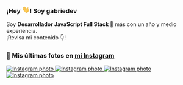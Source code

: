 <h3>¡Hey <img src="https://raw.githubusercontent.com/ABSphreak/ABSphreak/master/gifs/Hi.gif" width="20px" decondig="async">! Soy gabriedev</h3>

<p>Soy <strong>Desarrollador JavaScript Full Stack 🚀</strong> más con un año y medio experiencia.<br />¡Revisa mi contenido 👇!</p>

### 📸 Mis últimas fotos en [mi Instagram](https://instagram.com/gabrie.dev)


<a href='https://instagram.com/p/CtruQitPJU1' target='_blank'>
  <img width='20%' src='https://instagram.fkiv7-1.fna.fbcdn.net/v/t51.2885-15/354557634_595647665883083_2498794285121939883_n.jpg?stp=dst-jpg_e15_fr_s1080x1080&_nc_ht=instagram.fkiv7-1.fna.fbcdn.net&_nc_cat=111&_nc_ohc=KP1e4FWN8fcAX9oblrk&edm=APU89FABAAAA&ccb=7-5&oh=00_AfDWnUWiREj4YzbTUVc7grW4Td-vymxrAR9it4KeL_ggFQ&oe=64C0AB63&_nc_sid=bc0c2c' alt='Instagram photo' />
</a>
<a href='https://instagram.com/p/CtrtZEhvfjK' target='_blank'>
  <img width='20%' src='https://instagram.fkiv7-1.fna.fbcdn.net/v/t51.2885-15/354566352_1280061536273536_3184760590463359796_n.jpg?stp=dst-jpg_e15&_nc_ht=instagram.fkiv7-1.fna.fbcdn.net&_nc_cat=104&_nc_ohc=dw_beFzX0-sAX9g4k1x&edm=APU89FABAAAA&ccb=7-5&oh=00_AfDplPqralmamiV3PyXd0ta-GLHA7kq6ZpqOAw_PxldQ5w&oe=64C0105C&_nc_sid=bc0c2c' alt='Instagram photo' />
</a>
<a href='https://instagram.com/p/CtDUXiGIwfW' target='_blank'>
  <img width='20%' src='https://instagram.fkiv7-1.fna.fbcdn.net/v/t51.2885-15/350888316_2281662725376540_4082540287140756007_n.jpg?stp=dst-jpg_e15&_nc_ht=instagram.fkiv7-1.fna.fbcdn.net&_nc_cat=100&_nc_ohc=eBjD5YQmUXMAX9cPfHr&edm=APU89FABAAAA&ccb=7-5&oh=00_AfBOY44tXJF2Sz7pGNO2TEcUA_hWP2HgLYx1OKwrECV8Ag&oe=64C0D098&_nc_sid=bc0c2c' alt='Instagram photo' />
</a>
<a href='https://instagram.com/p/CoTfm_INWyt' target='_blank'>
  <img width='20%' src='https://instagram.fkiv7-1.fna.fbcdn.net/v/t51.2885-15/321050480_935030397667260_4356312353538439528_n.jpg?stp=dst-jpg_e15&_nc_ht=instagram.fkiv7-1.fna.fbcdn.net&_nc_cat=100&_nc_ohc=NNNRdIqDGg4AX-Ny7IB&edm=APU89FABAAAA&ccb=7-5&oh=00_AfDWqdd3bawPsle_RGHPI1hl8aUI1arKMvpojVvDgSnVrA&oe=64C092D7&_nc_sid=bc0c2c' alt='Instagram photo' />
</a>
